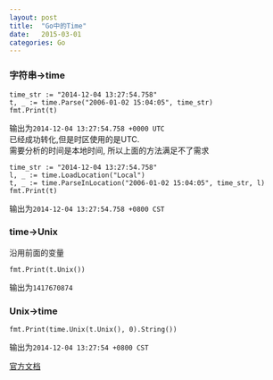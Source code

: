 ```yaml
---
layout: post
title:  "Go中的Time"
date:   2015-03-01
categories: Go
---
```


### 字符串->time


```
time_str := "2014-12-04 13:27:54.758"
t, _ := time.Parse("2006-01-02 15:04:05", time_str)
fmt.Print(t)
```
输出为`2014-12-04 13:27:54.758 +0000 UTC`  
已经成功转化,但是时区使用的是UTC.  
需要分析的时间是本地时间, 所以上面的方法满足不了需求  

```
time_str := "2014-12-04 13:27:54.758"
l, _ := time.LoadLocation("Local")
t, _ := time.ParseInLocation("2006-01-02 15:04:05", time_str, l)
fmt.Print(t)
```

输出为`2014-12-04 13:27:54.758 +0800 CST`  

### time->Unix  

沿用前面的变量
```
fmt.Print(t.Unix())
```
输出为`1417670874`

### Unix->time

```
fmt.Print(time.Unix(t.Unix(), 0).String())
```
输出为`2014-12-04 13:27:54 +0800 CST`

[官方文档](http://golang.org/pkg/time/)  